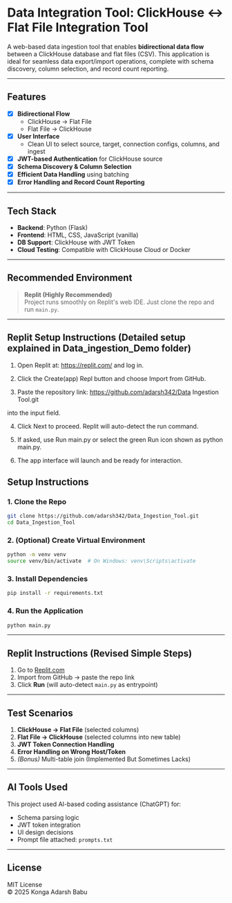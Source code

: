 
# Data Integration Tool: ClickHouse ↔ Flat File Integration Tool

A web-based data ingestion tool that enables **bidirectional data flow** between a ClickHouse database and flat files (CSV). This application is ideal for seamless data export/import operations, complete with schema discovery, column selection, and record count reporting.

---

## Features

- [x] **Bidirectional Flow**
  - ClickHouse → Flat File
  - Flat File → ClickHouse
- [x] **User Interface**
  - Clean UI to select source, target, connection configs, columns, and ingest
- [x] **JWT-based Authentication** for ClickHouse source
- [x] **Schema Discovery & Column Selection**
- [x] **Efficient Data Handling** using batching
- [x] **Error Handling and Record Count Reporting**

---

## Tech Stack

- **Backend**: Python (Flask)
- **Frontend**: HTML, CSS, JavaScript (vanilla)
- **DB Support**: ClickHouse with JWT Token
- **Cloud Testing**: Compatible with ClickHouse Cloud or Docker

---

## Recommended Environment

> **Replit (Highly Recommended)**  
> Project runs smoothly on Replit's web IDE. Just clone the repo and run `main.py`.

---

## Replit Setup Instructions (Detailed setup explained in Data_ingestion_Demo folder)

1. Open Replit at: https://replit.com/ and log in.

2. Click the Create(app) Repl button and choose Import from GitHub.

3. Paste the repository link: https://github.com/adarsh342/Data Ingestion Tool.git

into the input field.

4. Click Next to proceed. Replit will auto-detect the run command.

5. If asked, use Run main.py or select the green Run icon shown as python main.py.

6. The app interface will launch and be ready for interaction.


## Setup Instructions

### 1. Clone the Repo
```bash
git clone https://github.com/adarsh342/Data_Ingestion_Tool.git
cd Data_Ingestion_Tool
```

### 2. (Optional) Create Virtual Environment
```bash
python -m venv venv
source venv/bin/activate  # On Windows: venv\Scripts\activate
```

### 3. Install Dependencies
```bash
pip install -r requirements.txt
```

### 4. Run the Application
```bash
python main.py
```

---

## Replit Instructions (Revised Simple Steps)

1. Go to [Replit.com](https://replit.com)
2. Import from GitHub → paste the repo link
3. Click **Run** (will auto-detect `main.py` as entrypoint)

---


## Test Scenarios

1. **ClickHouse → Flat File** (selected columns)
2. **Flat File → ClickHouse** (selected columns into new table)
3. **JWT Token Connection Handling**
4. **Error Handling on Wrong Host/Token**
5. *(Bonus)* Multi-table join (Implemented But Sometimes Lacks)

---

## AI Tools Used

This project used AI-based coding assistance (ChatGPT) for:

- Schema parsing logic
- JWT token integration
- UI design decisions
- Prompt file attached: `prompts.txt`

---

## License

MIT License  
© 2025 Konga Adarsh Babu 
